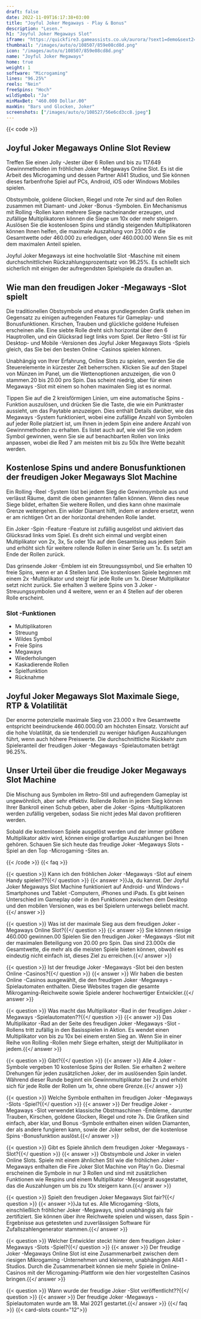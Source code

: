 ```yaml
---
draft: false
date: 2022-11-09T16:17:38+03:00
title: "Joyful Joker Megaways - Play & Bonus"
description: "Lesen."
h1: "Joyful Joker Megaways Slot"
iframe: "https://quickfire3.gameassists.co.uk/aurora/?sext1=demo&sext2=demo&csid=1866&gameid=joyfulJokerDesktop&ul=en&variant=MIT-Demo&theme=quickfiressl"
thumbnail: "/images/auto/o/108507/859e08cd8d.png"
icon: "/images/auto/o/108507/859e08cd8d.png"
name: "Joyful Joker Megaways"
home: true
weight: 1
software: "Microgaming"
lines: "96.25%"
reels: "Nein"
freeSpins: "Hoch"
wildSymbol: "Ja"
minMaxBet: "460.000 Dollar.00"
maxWin: "Bars und Glocken, Joker"
screenshots: ["/images/auto/o/108527/56e6cd3cc8.jpeg"]
---
```


{{< code >}}<h2>Joyful Joker Megaways Online Slot Review</h2><p>Treffen Sie einen Jolly -Jester über 6 Rollen und bis zu 117.649 Gewinnmethoden im fröhlichen Joker -Megaways Online Slot. Es ist die Arbeit des Microgaming und dessen Partner All41 Studios, und Sie können dieses farbenfrohe Spiel auf PCs, Android, iOS oder Windows Mobiles spielen.</p><p>Obstsymbole, goldene Glocken, Riegel und rote 7er sind auf den Rollen zusammen mit Diamant- und Joker -Bonus -Symbolen. Ein Mechanismus mit Rolling -Rollen kann mehrere Siege nacheinander erzeugen, und zufällige Multiplikatoren können die Siege um 10x oder mehr steigern. Auslösen Sie die kostenlosen Spins und ständig steigenden Multiplikatoren können Ihnen helfen, die maximale Auszahlung von 23.000 x die Gesamtwette oder 460.000 zu erledigen, oder 460.000.00 Wenn Sie es mit dem maximalen Anteil spielen.</p><p>Joyful Joker Megaways ist eine hochvolatile Slot -Maschine mit einem durchschnittlichen Rückzahlungsprozentsatz von 96.25%. Es schließt sich sicherlich mit einigen der aufregendsten Spielspiele da draußen an.</p><h2>Wie man den freudigen Joker -Megaways -Slot spielt</h2><p>Die traditionellen Obstsymbole und etwas grundlegenden Grafik stehen im Gegensatz zu einigen aufregenden Features für Gameplay- und Bonusfunktionen. Kirschen, Trauben und glückliche goldene Hufeisen erscheinen alle. Eine siebte Rolle dreht sich horizontal über den 6 Hauptrollen, und ein Glücksrad liegt links vom Spiel. Der Retro -Stil ist für Desktop- und Mobile -Versionen des Joyful Joker Megaways Slots -Spiels gleich, das Sie bei den besten Online -Casinos spielen können.</p><p>Unabhängig von Ihrer Erfahrung, Online Slots zu spielen, werden Sie die Steuerelemente in kürzester Zeit beherrschen. Klicken Sie auf den Stapel von Münzen im Panel, um die Wettenoptionen anzuzeigen, die von 0 stammen.20 bis 20.00 pro Spin. Das scheint niedrig, aber für einen Megaways -Slot mit einem so hohen maximalen Sieg ist es normal.</p><p>Tippen Sie auf die 2 kreisförmigen Linien, um eine automatische Spins -Funktion auszulösen, und drücken Sie die Taste, die wie ein Punktraster aussieht, um das Paytable anzuzeigen. Dies enthält Details darüber, wie das Megaways -System funktioniert, wobei eine zufällige Anzahl von Symbolen auf jeder Rolle platziert ist, um Ihnen in jedem Spin eine andere Anzahl von Gewinnmethoden zu erhalten. Es listet auch auf, wie viel Sie von jedem Symbol gewinnen, wenn Sie sie auf benachbarten Rollen von links anpassen, wobei die Red 7 am meisten mit bis zu 50x Ihre Wette bezahlt werden.</p><h2>Kostenlose Spins und andere Bonusfunktionen der freudigen Joker Megaways Slot Machine</h2><p>Ein Rolling -Reel -System löst bei jedem Sieg die Gewinnsymbole aus und verlässt Räume, damit die oben genannten fallen können. Wenn dies neue Siege bildet, erhalten Sie weitere Rollen, und dies kann ohne maximale Grenze weitergehen. Ein wilder Diamant hilft, indem er andere ersetzt, wenn er am richtigen Ort an der horizontal drehenden Rolle landet.</p><p>Ein Joker -Spin -Feature -Feature ist zufällig ausgelöst und aktiviert das Glücksrad links vom Spiel. Es dreht sich einmal und vergibt einen Multiplikator von 2x, 3x, 5x oder 10x auf den Gesamtsieg aus jedem Spin und erhöht sich für weitere rollende Rollen in einer Serie um 1x. Es setzt am Ende der Rollen zurück.</p><p>Das grinsende Joker -Emblem ist ein Streuungssymbol, und Sie erhalten 10 freie Spins, wenn er an 4 Stellen land. Die kostenlosen Spiele beginnen mit einem 2x -Multiplikator und steigt für jede Rolle um 1x. Dieser Multiplikator setzt nicht zurück. Sie erhalten 3 weitere Spins von 3 Joker -Streuungssymbolen und 4 weitere, wenn er an 4 Stellen auf der oberen Rolle erscheint.</p><h3>
Slot -Funktionen</h3><ul>
<li></span>
Multiplikatoren</li>
<li></span>
Streuung</li>
<li></span>
Wildes Symbol</li>
<li></span>
Freie Spins</li>
<li></span>
Megaways</li>
<li></span>
Wiederholungen</li>
<li></span>
Kaskadierende Rollen</li>
<li></span>
Spielfunktion</li>
<li></span>
Rücknahme</li></ul><h2>Joyful Joker Megaways Slot Maximale Siege, RTP & Volatilität</h2><p>Der enorme potenzielle maximale Sieg von 23.000 x Ihre Gesamtwette entspricht beeindruckende 460.000.00 am höchsten Einsatz. Vorsicht auf die hohe Volatilität, da sie tendenziell zu weniger häufigen Auszahlungen führt, wenn auch höhere Preiswerte. Die durchschnittliche Rückkehr zum Spieleranteil der freudigen Joker -Megaways -Spielautomaten beträgt 96.25%.</p><h2>Unser Urteil über die freudige Joker Megaways Slot Machine</h2><p>Die Mischung aus Symbolen im Retro-Stil und aufregendem Gameplay ist ungewöhnlich, aber sehr effektiv. Rollende Rollen in jedem Sieg können Ihrer Bankroll einen Schub geben, aber die Joker -Spins -Multiplikatoren werden zufällig vergeben, sodass Sie nicht jedes Mal davon profitieren werden.</p><p>Sobald die kostenlosen Spiele ausgelöst werden und der immer größere Multiplikator aktiv wird, können einige großartige Auszahlungen bei Ihnen gehören. Schauen Sie sich heute das freudige Joker -Megaways Slots -Spiel an den Top -Microgaming -Sites an.</p>
{{< /code >}}
{{< faq >}}

{{< question >}} Kann ich den fröhlichen Joker -Megaways -Slot auf einem Handy spielen??{{</ question >}}
{{< answer >}}Ja, du kannst. Der Joyful Joker Megaways Slot Machine funktioniert auf Android- und Windows -Smartphones und Tablet -Computern, iPhones und iPads. Es gibt keinen Unterschied im Gameplay oder in den Funktionen zwischen dem Desktop und den mobilen Versionen, was es bei Spielern unterwegs beliebt macht.{{</ answer >}}

{{< question >}} Was ist der maximale Sieg aus dem freudigen Joker -Megaways Online Slot?{{</ question >}}
{{< answer >}} Sie können riesige 460.000 gewinnen.00 Spielen Sie den freudigen Joker -Megaways -Slot mit der maximalen Beteiligung von 20.00 pro Spin. Das sind 23.000x die Gesamtwette, die mehr als die meisten Spiele bieten können, obwohl es eindeutig nicht einfach ist, dieses Ziel zu erreichen.{{</ answer >}}

{{< question >}} Ist der freudige Joker -Megaways -Slot bei den besten Online -Casinos?{{</ question >}}
{{< answer >}} Wir haben die besten Online -Casinos ausgewählt, die den freudigen Joker -Megaways -Spielautomaten enthalten. Diese Websites tragen die gesamte Mikrogaming-Reichweite sowie Spiele anderer hochwertiger Entwickler.{{</ answer >}}

{{< question >}} Was macht das Multiplikator -Rad in der freudigen Joker -Megaways -Spielautomaten??{{</ question >}}
{{< answer >}} Das Multiplikator -Rad an der Seite des freudigen Joker -Megaways -Slot -Rollens tritt zufällig in den Basisspielen in Aktion. Es wendet einen Multiplikator von bis zu 10x bei einem ersten Sieg an. Wenn Sie in einer Reihe von Rolling -Rollen mehr Siege erhalten, steigt der Multiplikator in jedem.{{</ answer >}}

{{< question >}} Gibt?{{</ question >}}
{{< answer >}} Alle 4 Joker -Symbole vergeben 10 kostenlose Spins der Rollen. Sie erhalten 2 weitere Drehungen für jeden zusätzlichen Joker, der im auslösenden Spin landet. Während dieser Runde beginnt ein Gewinnmultiplikator bei 2x und erhöht sich für jede Rolle der Rollen um 1x, ohne obere Grenze.{{</ answer >}}

{{< question >}} Welche Symbole enthalten im freudigen Joker -Megaways -Slots -Spiel?{{</ question >}}
{{< answer >}} Der freudige Joker -Megaways -Slot verwendet klassische Obstmaschinen -Embleme, darunter Trauben, Kirschen, goldene Glocken, Riegel und rote 7s. Die Grafiken sind einfach, aber klar, und Bonus -Symbole enthalten einen wilden Diamanten, der als andere fungieren kann, sowie der Joker selbst, der die kostenlose Spins -Bonusfunktion auslöst.{{</ answer >}}

{{< question >}} Gibt es Spiele ähnlich dem freudigen Joker -Megaways -Slot?{{</ question >}}
{{< answer >}} Obstsymbole und Joker in vielen Online Slots. Spiele mit einem ähnlichen Stil wie die fröhlichen Joker -Megaways enthalten die Fire Joker Slot Machine von Play'n Go. Diesmal erscheinen die Symbole in nur 3 Rollen und sind mit zusätzlichen Funktionen wie Respins und einem Multiplikator -Messgerät ausgestattet, das die Auszahlungen um bis zu 10x steigern kann.{{</ answer >}}

{{< question >}} Spielt den freudigen Joker Megaways Slot fair?{{</ question >}}
{{< answer >}}Ja tut es. Alle Microgaming -Slots, einschließlich fröhlicher Joker -Megaways, sind unabhängig als fair zertifiziert. Sie können über ihre Reichweite spielen und wissen, dass Spin -Ergebnisse aus getesteten und zuverlässigen Software für Zufallszahlengenerator stammen.{{</ answer >}}

{{< question >}} Welcher Entwickler steckt hinter dem freudigen Joker -Megaways -Slots -Spiel?{{</ question >}}
{{< answer >}} Der freudige Joker -Megaways Online Slot ist eine Zusammenarbeit zwischen dem riesigen Mikrogaming -Unternehmen und kleineren, unabhängigen All41 -Studios. Durch die Zusammenarbeit können sie mehr Spiele in Online-Casinos mit der Microgaming-Plattform wie den hier vorgestellten Casinos bringen.{{</ answer >}}

{{< question >}} Wann wurde der freudige Joker -Slot veröffentlicht??{{</ question >}}
{{< answer >}} Der freudige Joker -Megaways -Spielautomaten wurde am 18. Mai 2021 gestartet.{{</ answer >}}
{{</ faq >}}
{{< card-slots count="12">}}